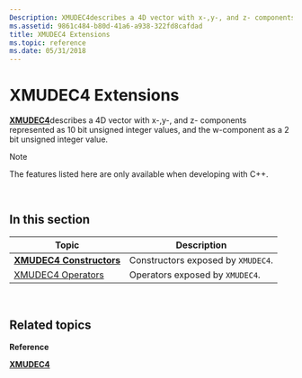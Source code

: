 ```yaml
---
Description: XMUDEC4describes a 4D vector with x-,y-, and z- components represented as 10 bit unsigned integer values, and the w-component as a 2 bit unsigned integer value.
ms.assetid: 9861c484-b80d-41a6-a938-322fd8cafdad
title: XMUDEC4 Extensions
ms.topic: reference
ms.date: 05/31/2018
---
```


# XMUDEC4 Extensions

[**XMUDEC4**](/windows/win32/api/directxpackedvector/ns-directxpackedvector-xmudec4)describes a 4D vector with x-,y-, and z- components represented as 10 bit unsigned integer values, and the w-component as a 2 bit unsigned integer value.

> [!Note]  
> The features listed here are only available when developing with C++.

 

## In this section



| Topic                                                     | Description                                   |
|-----------------------------------------------------------|-----------------------------------------------|
| [**XMUDEC4 Constructors**](xmudec4-ctor.md)<br/>   | Constructors exposed by `XMUDEC4`.<br/> |
| [XMUDEC4 Operators](ovw-xmudec4-operators.md)<br/> | Operators exposed by `XMUDEC4`.<br/>    |



 

## Related topics

<dl> <dt>

**Reference**
</dt> <dt>

[**XMUDEC4**](/windows/win32/api/directxpackedvector/ns-directxpackedvector-xmudec4)
</dt> </dl>

 

 